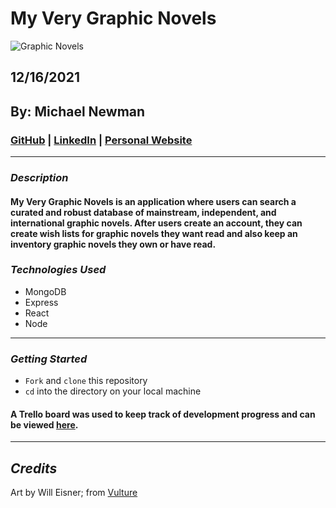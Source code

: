 # My Very Graphic Novels

![Graphic Novels](https://pyxis.nymag.com/v1/imgs/a2a/2f4/32b64b1fa48f6c60066c751f07d640dca8-21-will-eisner-lede.rsquare.w350.jpg)

## 12/16/2021

## By: Michael Newman

### [GitHub](https://github.com/therealmikenew) | [LinkedIn](https://www.linkedin.com/in/therealmichaelnewman/) | [Personal Website](https://www.therealmichaelnewman.com/)

---

### **_Description_**

#### My Very Graphic Novels is an application where users can search a curated and robust database of mainstream, independent, and international graphic novels. After users create an account, they can create wish lists for graphic novels they want read and also keep an inventory graphic novels they own or have read.



### **_Technologies Used_**

 - MongoDB
 - Express
 - React
 - Node

---

### **_Getting Started_**

- `Fork` and `clone` this repository
- `cd` into the directory on your local machine

#### A Trello board was used to keep track of development progress and can be viewed [here](https://trello.com/b/XbMC6STN/my-very-graphic-novels).

---

## **_Credits_**

Art by Will Eisner; from [Vulture](https://www.vulture.com/2015/10/will-eisner-graphic-novels-paul-levitz.html)
